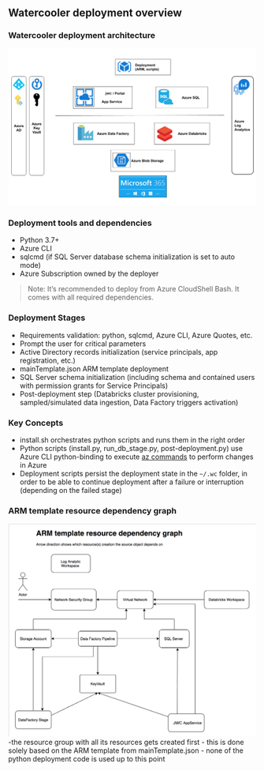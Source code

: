 ## Watercooler deployment overview

### Watercooler deployment architecture

![Image](imgs/watercooler-high-level-architecture.png)


### Deployment tools and dependencies

- Python 3.7+
- Azure CLI 
- sqlcmd (if SQL Server database schema initialization is set to auto mode)
- Azure Subscription owned by the deployer

> Note: It’s recommended to deploy from Azure CloudShell Bash. It comes with all required dependencies.


### Deployment Stages

- Requirements validation: python, sqlcmd, Azure CLI, Azure Quotes, etc.
- Prompt the user for critical parameters 
- Active Directory records initialization (service principals, app registration, etc.) 
- mainTemplate.json ARM template deployment
- SQL Server schema initialization (including schema and  contained users with permission grants for Service Principals)
- Post-deployment step (Databricks cluster provisioning, sampled/simulated data ingestion, Data Factory triggers activation)


### Key Concepts

- install.sh orchestrates python scripts and runs them in the right order
- Python scripts (install.py, run_db_stage.py, post-deployment.py) use Azure CLI python-binding to execute 
  [az commands](https://docs.microsoft.com/en-us/cli/azure/reference-index?view=azure-cli-latest) to perform changes in Azure
- Deployment scripts persist the deployment state in the `~/.wc` folder, in order to be able to continue deployment after a failure or interruption (depending on the failed stage)

### ARM template resource dependency graph

![Image](imgs/resource-dependency-graph.png)
-the resource group with all its resources gets created first
    - this is done solely based on the ARM template from mainTemplate.json
    - none of the python deployment code is used up to this point
    
